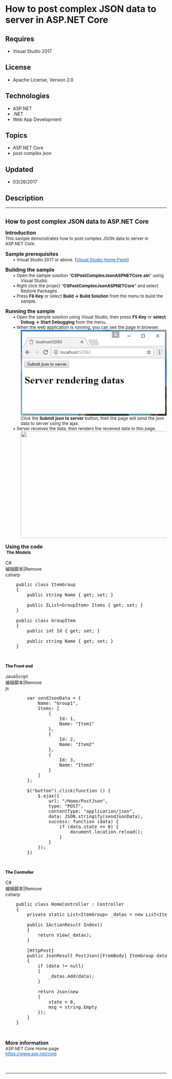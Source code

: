 # How to post complex JSON data to server in ASP.NET Core
## Requires
- Visual Studio 2017
## License
- Apache License, Version 2.0
## Technologies
- ASP.NET
- .NET
- Web App Development
## Topics
- ASP.NET Core
- post complex json
## Updated
- 03/26/2017
## Description

<hr>
<div><a href="http://blogs.msdn.com/b/onecode" style="margin-top:3px"><img src="http://aka.ms/onecodesampletopbanner1" alt="">
</a></div>
<p style="margin-left:0pt; margin-right:0pt; margin-top:0pt; margin-bottom:.0001pt; font-size:10.0pt; direction:ltr; unicode-bidi:normal">
<span style="font-weight:bold; font-size:14pt"><span>H</span><span style="font-weight:bold; font-size:14pt">ow to post complex JSON data to ASP.NET Core</span></span></p>
<p style="margin-left:0pt; margin-right:0pt; margin-top:10pt; margin-bottom:.0001pt; font-size:10.0pt; direction:ltr; unicode-bidi:normal">
<span style="font-weight:bold; font-size:12pt"><span style="font-weight:bold; font-size:12pt">Introduction
</span></span></p>
<p style="margin-left:0pt; margin-right:0pt; margin-top:0pt; margin-bottom:.0001pt; font-size:10.0pt; direction:ltr; unicode-bidi:normal">
<span><span>This sample demonstrates how to post complex JSON data to server in ASP.</span><span>NET</span><span>
</span><span>C</span><span>ore.</span></span></p>
<p style="margin-left:0pt; margin-right:0pt; margin-top:10pt; margin-bottom:.0001pt; font-size:10.0pt; direction:ltr; unicode-bidi:normal">
<span style="font-weight:bold; font-size:12pt"><span style="font-weight:bold; font-size:12pt">Sample prerequisites</span></span></p>
<p style="margin-left:36pt; margin-right:0pt; margin-top:0pt; margin-bottom:.0001pt; font-size:10.0pt; direction:ltr; unicode-bidi:normal; text-indent:-18pt">
<span><span style="font-style:normal; text-decoration:none; font-weight:normal">&bull;&nbsp;</span><span>Visual Studio 2017 or above. [</span><a href="https://www.visualstudio.com/" style="text-decoration:none"><span style="color:#0563c1; text-decoration:underline">Visual
 Studio Home Page</span></a><span>]</span></span></p>
<p style="margin-left:0pt; margin-right:0pt; margin-top:10pt; margin-bottom:.0001pt; font-size:10.0pt; direction:ltr; unicode-bidi:normal">
<span style="font-weight:bold; font-size:12pt"><span style="font-weight:bold; font-size:12pt">Building the sample</span></span></p>
<p style="margin-left:36pt; margin-right:0pt; margin-top:0pt; margin-bottom:.0001pt; font-size:10.0pt; direction:ltr; unicode-bidi:normal; text-indent:-18pt">
<span><span style="font-style:normal; text-decoration:none; font-weight:normal">&bull;&nbsp;</span><span>Open the sample solution &ldquo;</span><span style="font-weight:bold">CSPostComplexJsonASPNETCore.sln</span><span>&rdquo; using Visual Studio.</span></span></p>
<p style="margin-left:36pt; margin-right:0pt; margin-top:0pt; margin-bottom:.0001pt; font-size:10.0pt; direction:ltr; unicode-bidi:normal; text-indent:-18pt">
<span><span style="font-style:normal; text-decoration:none; font-weight:normal">&bull;&nbsp;</span><span>Right click the project &ldquo;</span><span style="font-weight:bold">CSPostComplexJsonASPNETCore</span><span>&rdquo; and select Restore Packages.</span></span></p>
<p style="margin-left:36pt; margin-right:0pt; margin-top:0pt; margin-bottom:.0001pt; font-size:10.0pt; direction:ltr; unicode-bidi:normal; text-indent:-18pt">
<span><span style="font-style:normal; text-decoration:none; font-weight:normal">&bull;&nbsp;</span><span>Press
</span><span style="font-weight:bold">F6 Key</span><span> or select </span><span style="font-weight:bold">Build -&gt; Build Solution</span><span> from the menu to build the sample.</span></span></p>
<p style="margin-left:0pt; margin-right:0pt; margin-top:10pt; margin-bottom:.0001pt; font-size:10.0pt; direction:ltr; unicode-bidi:normal">
<span style="font-weight:bold; font-size:12pt"><span style="font-weight:bold; font-size:12pt">Running the sample</span></span></p>
<p style="margin-left:36pt; margin-right:0pt; margin-top:0pt; margin-bottom:.0001pt; font-size:10.0pt; direction:ltr; unicode-bidi:normal; text-indent:-18pt">
<span><span style="font-style:normal; text-decoration:none; font-weight:normal">&bull;&nbsp;</span><span>Open the sample solution using Visual Studio, then press
</span><span style="font-weight:bold">F5 Key</span><span> or </span><span style="font-weight:bold">select Debug -&gt; Start Debugging</span><span> from the menu.</span></span></p>
<p style="margin-left:36pt; margin-right:0pt; margin-top:0pt; margin-bottom:.0001pt; font-size:10.0pt; direction:ltr; unicode-bidi:normal; text-indent:-18pt">
<span><span style="font-style:normal; text-decoration:none; font-weight:normal">&bull;&nbsp;</span><span>When the web application is running, you can see the page in browser.</span></span></p>
<p style="margin-left:36pt; margin-right:0pt; margin-top:0pt; margin-bottom:.0001pt; font-size:10.0pt; direction:ltr; unicode-bidi:normal">
<span><span><img src="171251-image.png" alt="" width="459" height="267" align="middle">
</span></span></p>
<p style="margin-left:36pt; margin-right:0pt; margin-top:0pt; margin-bottom:.0001pt; font-size:10.0pt; direction:ltr; unicode-bidi:normal">
<span><span>Click the </span><span style="font-weight:bold">Submit json to server</span><span> button, then the page will send the json data to server using the ajax.</span></span></p>
<p style="margin-left:36pt; margin-right:0pt; margin-top:0pt; margin-bottom:.0001pt; font-size:10.0pt; direction:ltr; unicode-bidi:normal; text-indent:-18pt">
<span><span style="font-style:normal; text-decoration:none; font-weight:normal">&bull;&nbsp;</span><span>Server receives the data, then renders the&nbsp;received data to this page.</span></span></p>
<p style="margin-left:36pt; margin-right:0pt; margin-top:0pt; margin-bottom:.0001pt; font-size:10.0pt; direction:ltr; unicode-bidi:normal">
<img id="171255" src="https://i1.code.msdn.s-msft.com/how-to-post-complex-json-d15bb765/image/file/171255/1/image.png" alt="" width="461" height="332"></p>
<p style="margin-left:0pt; margin-right:0pt; margin-top:10pt; margin-bottom:.0001pt; font-size:10.0pt; direction:ltr; unicode-bidi:normal">
<span style="font-weight:bold; font-size:12pt"><span style="font-weight:bold; font-size:12pt">Using the code</span></span></p>
<p style="margin-left:0pt; margin-right:0pt; margin-top:0pt; margin-bottom:.0001pt; font-size:10.0pt; direction:ltr; unicode-bidi:normal">
<span><span style="font-weight:bold">&nbsp;</span><span style="font-weight:bold">The
</span><span style="font-weight:bold">M</span><span style="font-weight:bold">odels</span></span></p>
<p style="margin-left:0pt; margin-right:0pt; margin-top:0pt; margin-bottom:.0001pt; font-size:10.0pt; direction:ltr; unicode-bidi:normal; text-autospace:none">
&nbsp;</p>
<div class="scriptcode">
<div class="pluginEditHolder" pluginCommand="mceScriptCode">
<div class="title"><span>C#</span></div>
<div class="pluginLinkHolder"><span class="pluginEditHolderLink">编辑脚本</span>|<span class="pluginRemoveHolderLink">Remove</span></div>
<span class="hidden">csharp</span>

<div class="preview">
<pre class="csharp">&nbsp;&nbsp;&nbsp;&nbsp;<span class="cs__keyword">public</span>&nbsp;<span class="cs__keyword">class</span>&nbsp;ItemGroup&nbsp;
&nbsp;&nbsp;&nbsp;&nbsp;{&nbsp;
&nbsp;&nbsp;&nbsp;&nbsp;&nbsp;&nbsp;&nbsp;&nbsp;<span class="cs__keyword">public</span>&nbsp;<span class="cs__keyword">string</span>&nbsp;Name&nbsp;{&nbsp;<span class="cs__keyword">get</span>;&nbsp;<span class="cs__keyword">set</span>;&nbsp;}&nbsp;
&nbsp;
&nbsp;&nbsp;&nbsp;&nbsp;&nbsp;&nbsp;&nbsp;&nbsp;<span class="cs__keyword">public</span>&nbsp;IList&lt;GroupItem&gt;&nbsp;Items&nbsp;{&nbsp;<span class="cs__keyword">get</span>;&nbsp;<span class="cs__keyword">set</span>;&nbsp;}&nbsp;
&nbsp;&nbsp;&nbsp;&nbsp;}&nbsp;
&nbsp;
&nbsp;&nbsp;&nbsp;&nbsp;<span class="cs__keyword">public</span>&nbsp;<span class="cs__keyword">class</span>&nbsp;GroupItem&nbsp;
&nbsp;&nbsp;&nbsp;&nbsp;{&nbsp;
&nbsp;&nbsp;&nbsp;&nbsp;&nbsp;&nbsp;&nbsp;&nbsp;<span class="cs__keyword">public</span>&nbsp;<span class="cs__keyword">int</span>&nbsp;Id&nbsp;{&nbsp;<span class="cs__keyword">get</span>;&nbsp;<span class="cs__keyword">set</span>;&nbsp;}&nbsp;
&nbsp;
&nbsp;&nbsp;&nbsp;&nbsp;&nbsp;&nbsp;&nbsp;&nbsp;<span class="cs__keyword">public</span>&nbsp;<span class="cs__keyword">string</span>&nbsp;Name&nbsp;{&nbsp;<span class="cs__keyword">get</span>;&nbsp;<span class="cs__keyword">set</span>;&nbsp;}&nbsp;
&nbsp;&nbsp;&nbsp;&nbsp;}&nbsp;</pre>
</div>
</div>
</div>
<p>&nbsp;</p>
<p style="margin-left:0pt; margin-right:0pt; margin-top:0pt; margin-bottom:.0001pt; font-size:10.0pt; direction:ltr; unicode-bidi:normal">
<span><span style="font-weight:bold; color:#000000; font-size:9.5pt">The Front end</span></span></p>
<p style="margin-left:0pt; margin-right:0pt; margin-top:0pt; margin-bottom:.0001pt; font-size:10.0pt; direction:ltr; unicode-bidi:normal; text-autospace:none">
&nbsp;</p>
<div class="scriptcode">
<div class="pluginEditHolder" pluginCommand="mceScriptCode">
<div class="title"><span>JavaScript</span></div>
<div class="pluginLinkHolder"><span class="pluginEditHolderLink">编辑脚本</span>|<span class="pluginRemoveHolderLink">Remove</span></div>
<span class="hidden">js</span>

<div class="preview">
<pre class="js">&nbsp;&nbsp;&nbsp;&nbsp;&nbsp;&nbsp;&nbsp;&nbsp;<span class="js__statement">var</span>&nbsp;sendJsonData&nbsp;=&nbsp;<span class="js__brace">{</span>&nbsp;
&nbsp;&nbsp;&nbsp;&nbsp;&nbsp;&nbsp;&nbsp;&nbsp;&nbsp;&nbsp;&nbsp;&nbsp;Name:&nbsp;<span class="js__string">&quot;Group1&quot;</span>,&nbsp;
&nbsp;&nbsp;&nbsp;&nbsp;&nbsp;&nbsp;&nbsp;&nbsp;&nbsp;&nbsp;&nbsp;&nbsp;Items:&nbsp;[&nbsp;
&nbsp;&nbsp;&nbsp;&nbsp;&nbsp;&nbsp;&nbsp;&nbsp;&nbsp;&nbsp;&nbsp;&nbsp;&nbsp;&nbsp;&nbsp;&nbsp;<span class="js__brace">{</span>&nbsp;
&nbsp;&nbsp;&nbsp;&nbsp;&nbsp;&nbsp;&nbsp;&nbsp;&nbsp;&nbsp;&nbsp;&nbsp;&nbsp;&nbsp;&nbsp;&nbsp;&nbsp;&nbsp;&nbsp;&nbsp;Id:&nbsp;<span class="js__num">1</span>,&nbsp;
&nbsp;&nbsp;&nbsp;&nbsp;&nbsp;&nbsp;&nbsp;&nbsp;&nbsp;&nbsp;&nbsp;&nbsp;&nbsp;&nbsp;&nbsp;&nbsp;&nbsp;&nbsp;&nbsp;&nbsp;Name:&nbsp;<span class="js__string">&quot;Item1&quot;</span>&nbsp;
&nbsp;&nbsp;&nbsp;&nbsp;&nbsp;&nbsp;&nbsp;&nbsp;&nbsp;&nbsp;&nbsp;&nbsp;&nbsp;&nbsp;&nbsp;&nbsp;<span class="js__brace">}</span>,&nbsp;
&nbsp;&nbsp;&nbsp;&nbsp;&nbsp;&nbsp;&nbsp;&nbsp;&nbsp;&nbsp;&nbsp;&nbsp;&nbsp;&nbsp;&nbsp;&nbsp;<span class="js__brace">{</span>&nbsp;
&nbsp;&nbsp;&nbsp;&nbsp;&nbsp;&nbsp;&nbsp;&nbsp;&nbsp;&nbsp;&nbsp;&nbsp;&nbsp;&nbsp;&nbsp;&nbsp;&nbsp;&nbsp;&nbsp;&nbsp;Id:&nbsp;<span class="js__num">2</span>,&nbsp;
&nbsp;&nbsp;&nbsp;&nbsp;&nbsp;&nbsp;&nbsp;&nbsp;&nbsp;&nbsp;&nbsp;&nbsp;&nbsp;&nbsp;&nbsp;&nbsp;&nbsp;&nbsp;&nbsp;&nbsp;Name:&nbsp;<span class="js__string">&quot;Item2&quot;</span>&nbsp;
&nbsp;&nbsp;&nbsp;&nbsp;&nbsp;&nbsp;&nbsp;&nbsp;&nbsp;&nbsp;&nbsp;&nbsp;&nbsp;&nbsp;&nbsp;&nbsp;<span class="js__brace">}</span>,&nbsp;
&nbsp;&nbsp;&nbsp;&nbsp;&nbsp;&nbsp;&nbsp;&nbsp;&nbsp;&nbsp;&nbsp;&nbsp;&nbsp;&nbsp;&nbsp;&nbsp;<span class="js__brace">{</span>&nbsp;
&nbsp;&nbsp;&nbsp;&nbsp;&nbsp;&nbsp;&nbsp;&nbsp;&nbsp;&nbsp;&nbsp;&nbsp;&nbsp;&nbsp;&nbsp;&nbsp;&nbsp;&nbsp;&nbsp;&nbsp;Id:&nbsp;<span class="js__num">3</span>,&nbsp;
&nbsp;&nbsp;&nbsp;&nbsp;&nbsp;&nbsp;&nbsp;&nbsp;&nbsp;&nbsp;&nbsp;&nbsp;&nbsp;&nbsp;&nbsp;&nbsp;&nbsp;&nbsp;&nbsp;&nbsp;Name:&nbsp;<span class="js__string">&quot;Item3&quot;</span>&nbsp;
&nbsp;&nbsp;&nbsp;&nbsp;&nbsp;&nbsp;&nbsp;&nbsp;&nbsp;&nbsp;&nbsp;&nbsp;&nbsp;&nbsp;&nbsp;&nbsp;<span class="js__brace">}</span>&nbsp;
&nbsp;&nbsp;&nbsp;&nbsp;&nbsp;&nbsp;&nbsp;&nbsp;&nbsp;&nbsp;&nbsp;&nbsp;]&nbsp;
&nbsp;&nbsp;&nbsp;&nbsp;&nbsp;&nbsp;&nbsp;&nbsp;<span class="js__brace">}</span>;&nbsp;
&nbsp;
&nbsp;&nbsp;&nbsp;&nbsp;&nbsp;&nbsp;&nbsp;&nbsp;$(<span class="js__string">&quot;button&quot;</span>).click(<span class="js__operator">function</span>&nbsp;()&nbsp;<span class="js__brace">{</span>&nbsp;
&nbsp;&nbsp;&nbsp;&nbsp;&nbsp;&nbsp;&nbsp;&nbsp;&nbsp;&nbsp;&nbsp;&nbsp;$.ajax(<span class="js__brace">{</span>&nbsp;
&nbsp;&nbsp;&nbsp;&nbsp;&nbsp;&nbsp;&nbsp;&nbsp;&nbsp;&nbsp;&nbsp;&nbsp;&nbsp;&nbsp;&nbsp;&nbsp;url:&nbsp;<span class="js__string">&quot;/Home/PostJson&quot;</span>,&nbsp;
&nbsp;&nbsp;&nbsp;&nbsp;&nbsp;&nbsp;&nbsp;&nbsp;&nbsp;&nbsp;&nbsp;&nbsp;&nbsp;&nbsp;&nbsp;&nbsp;type:&nbsp;<span class="js__string">&quot;POST&quot;</span>,&nbsp;
&nbsp;&nbsp;&nbsp;&nbsp;&nbsp;&nbsp;&nbsp;&nbsp;&nbsp;&nbsp;&nbsp;&nbsp;&nbsp;&nbsp;&nbsp;&nbsp;contentType:&nbsp;<span class="js__string">&quot;application/json&quot;</span>,&nbsp;
&nbsp;&nbsp;&nbsp;&nbsp;&nbsp;&nbsp;&nbsp;&nbsp;&nbsp;&nbsp;&nbsp;&nbsp;&nbsp;&nbsp;&nbsp;&nbsp;data:&nbsp;JSON.stringify(sendJsonData),&nbsp;
&nbsp;&nbsp;&nbsp;&nbsp;&nbsp;&nbsp;&nbsp;&nbsp;&nbsp;&nbsp;&nbsp;&nbsp;&nbsp;&nbsp;&nbsp;&nbsp;success:&nbsp;<span class="js__operator">function</span>&nbsp;(data)&nbsp;<span class="js__brace">{</span>&nbsp;
&nbsp;&nbsp;&nbsp;&nbsp;&nbsp;&nbsp;&nbsp;&nbsp;&nbsp;&nbsp;&nbsp;&nbsp;&nbsp;&nbsp;&nbsp;&nbsp;&nbsp;&nbsp;&nbsp;&nbsp;<span class="js__statement">if</span>&nbsp;(data.state&nbsp;==&nbsp;<span class="js__num">0</span>)&nbsp;<span class="js__brace">{</span>&nbsp;
&nbsp;&nbsp;&nbsp;&nbsp;&nbsp;&nbsp;&nbsp;&nbsp;&nbsp;&nbsp;&nbsp;&nbsp;&nbsp;&nbsp;&nbsp;&nbsp;&nbsp;&nbsp;&nbsp;&nbsp;&nbsp;&nbsp;&nbsp;&nbsp;document.location.reload();&nbsp;
&nbsp;&nbsp;&nbsp;&nbsp;&nbsp;&nbsp;&nbsp;&nbsp;&nbsp;&nbsp;&nbsp;&nbsp;&nbsp;&nbsp;&nbsp;&nbsp;&nbsp;&nbsp;&nbsp;&nbsp;<span class="js__brace">}</span>&nbsp;
&nbsp;&nbsp;&nbsp;&nbsp;&nbsp;&nbsp;&nbsp;&nbsp;&nbsp;&nbsp;&nbsp;&nbsp;&nbsp;&nbsp;&nbsp;&nbsp;<span class="js__brace">}</span>&nbsp;
&nbsp;&nbsp;&nbsp;&nbsp;&nbsp;&nbsp;&nbsp;&nbsp;&nbsp;&nbsp;&nbsp;&nbsp;<span class="js__brace">}</span>);&nbsp;
&nbsp;&nbsp;&nbsp;&nbsp;&nbsp;&nbsp;&nbsp;&nbsp;<span class="js__brace">}</span>)&nbsp;</pre>
</div>
</div>
</div>
<p>&nbsp;</p>
<p style="margin-left:0pt; margin-right:0pt; margin-top:0pt; margin-bottom:.0001pt; font-size:10.0pt; direction:ltr; unicode-bidi:normal">
<span><span style="font-weight:bold; color:#000000; font-size:9.5pt">The</span><span style="font-weight:bold; color:#000000; font-size:9.5pt"> Controller</span></span></p>
<p style="margin-left:0pt; margin-right:0pt; margin-top:0pt; margin-bottom:.0001pt; font-size:10.0pt; direction:ltr; unicode-bidi:normal; text-autospace:none">
&nbsp;</p>
<div class="scriptcode">
<div class="pluginEditHolder" pluginCommand="mceScriptCode">
<div class="title"><span>C#</span></div>
<div class="pluginLinkHolder"><span class="pluginEditHolderLink">编辑脚本</span>|<span class="pluginRemoveHolderLink">Remove</span></div>
<span class="hidden">csharp</span>

<div class="preview">
<pre class="csharp">&nbsp;&nbsp;&nbsp;&nbsp;<span class="cs__keyword">public</span>&nbsp;<span class="cs__keyword">class</span>&nbsp;HomeController&nbsp;:&nbsp;Controller&nbsp;
&nbsp;&nbsp;&nbsp;&nbsp;{&nbsp;
&nbsp;&nbsp;&nbsp;&nbsp;&nbsp;&nbsp;&nbsp;&nbsp;<span class="cs__keyword">private</span>&nbsp;<span class="cs__keyword">static</span>&nbsp;List&lt;ItemGroup&gt;&nbsp;_datas&nbsp;=&nbsp;<span class="cs__keyword">new</span>&nbsp;List&lt;ItemGroup&gt;();&nbsp;
&nbsp;
&nbsp;&nbsp;&nbsp;&nbsp;&nbsp;&nbsp;&nbsp;&nbsp;<span class="cs__keyword">public</span>&nbsp;IActionResult&nbsp;Index()&nbsp;
&nbsp;&nbsp;&nbsp;&nbsp;&nbsp;&nbsp;&nbsp;&nbsp;{&nbsp;
&nbsp;&nbsp;&nbsp;&nbsp;&nbsp;&nbsp;&nbsp;&nbsp;&nbsp;&nbsp;&nbsp;&nbsp;<span class="cs__keyword">return</span>&nbsp;View(_datas);&nbsp;
&nbsp;&nbsp;&nbsp;&nbsp;&nbsp;&nbsp;&nbsp;&nbsp;}&nbsp;
&nbsp;
&nbsp;&nbsp;&nbsp;&nbsp;&nbsp;&nbsp;&nbsp;&nbsp;[HttpPost]&nbsp;
&nbsp;&nbsp;&nbsp;&nbsp;&nbsp;&nbsp;&nbsp;&nbsp;<span class="cs__keyword">public</span>&nbsp;JsonResult&nbsp;PostJson([FromBody]&nbsp;ItemGroup&nbsp;data)&nbsp;
&nbsp;&nbsp;&nbsp;&nbsp;&nbsp;&nbsp;&nbsp;&nbsp;{&nbsp;
&nbsp;&nbsp;&nbsp;&nbsp;&nbsp;&nbsp;&nbsp;&nbsp;&nbsp;&nbsp;&nbsp;&nbsp;<span class="cs__keyword">if</span>&nbsp;(data&nbsp;!=&nbsp;<span class="cs__keyword">null</span>)&nbsp;
&nbsp;&nbsp;&nbsp;&nbsp;&nbsp;&nbsp;&nbsp;&nbsp;&nbsp;&nbsp;&nbsp;&nbsp;{&nbsp;
&nbsp;&nbsp;&nbsp;&nbsp;&nbsp;&nbsp;&nbsp;&nbsp;&nbsp;&nbsp;&nbsp;&nbsp;&nbsp;&nbsp;&nbsp;&nbsp;_datas.Add(data);&nbsp;
&nbsp;&nbsp;&nbsp;&nbsp;&nbsp;&nbsp;&nbsp;&nbsp;&nbsp;&nbsp;&nbsp;&nbsp;}&nbsp;
&nbsp;
&nbsp;&nbsp;&nbsp;&nbsp;&nbsp;&nbsp;&nbsp;&nbsp;&nbsp;&nbsp;&nbsp;&nbsp;<span class="cs__keyword">return</span>&nbsp;Json(<span class="cs__keyword">new</span>&nbsp;
&nbsp;&nbsp;&nbsp;&nbsp;&nbsp;&nbsp;&nbsp;&nbsp;&nbsp;&nbsp;&nbsp;&nbsp;{&nbsp;
&nbsp;&nbsp;&nbsp;&nbsp;&nbsp;&nbsp;&nbsp;&nbsp;&nbsp;&nbsp;&nbsp;&nbsp;&nbsp;&nbsp;&nbsp;&nbsp;state&nbsp;=&nbsp;<span class="cs__number">0</span>,&nbsp;
&nbsp;&nbsp;&nbsp;&nbsp;&nbsp;&nbsp;&nbsp;&nbsp;&nbsp;&nbsp;&nbsp;&nbsp;&nbsp;&nbsp;&nbsp;&nbsp;msg&nbsp;=&nbsp;<span class="cs__keyword">string</span>.Empty&nbsp;
&nbsp;&nbsp;&nbsp;&nbsp;&nbsp;&nbsp;&nbsp;&nbsp;&nbsp;&nbsp;&nbsp;&nbsp;});&nbsp;
&nbsp;&nbsp;&nbsp;&nbsp;&nbsp;&nbsp;&nbsp;&nbsp;}&nbsp;
&nbsp;&nbsp;&nbsp;&nbsp;}&nbsp;</pre>
</div>
</div>
</div>
<p>&nbsp;</p>
<p style="margin-left:0pt; margin-right:0pt; margin-top:10pt; margin-bottom:.0001pt; font-size:10.0pt; direction:ltr; unicode-bidi:normal">
<span style="font-weight:bold; font-size:12pt"><span style="font-weight:bold; font-size:12pt">More information</span></span></p>
<p style="margin-left:0pt; margin-right:0pt; margin-top:0pt; margin-bottom:.0001pt; font-size:10.0pt; direction:ltr; unicode-bidi:normal">
<span><span>ASP.NET Core Home page</span></span></p>
<p style="margin-left:0pt; margin-right:0pt; margin-top:0pt; margin-bottom:.0001pt; font-size:10.0pt; direction:ltr; unicode-bidi:normal">
<span><a href="https://www.asp.net/core" style="text-decoration:none"><span style="color:#0563c1; text-decoration:underline">https://www.asp.net/core</span></a><span>
</span></span></p>
<p style="margin-left:0pt; margin-right:0pt; margin-top:0pt; margin-bottom:.0001pt; font-size:10.0pt; direction:ltr; unicode-bidi:normal">
<span>&nbsp;</span></p>
<p style="margin-left:0pt; margin-right:0pt; margin-top:0pt; margin-bottom:.0001pt; font-size:10.0pt; direction:ltr; unicode-bidi:normal">
<span><a name="_GoBack"></a></span></p>
<p style="line-height:0.6pt; color:white">Microsoft All-In-One Code Framework is a free, centralized code sample library driven by developers' real-world pains and needs. The goal is to provide customer-driven code samples for all Microsoft development technologies,
 and reduce developers' efforts in solving typical programming tasks. Our team listens to developers&rsquo; pains in the MSDN forums, social media and various DEV communities. We write code samples based on developers&rsquo; frequently asked programming tasks,
 and allow developers to download them with a short sample publishing cycle. Additionally, we offer a free code sample request service. It is a proactive way for our developer community to obtain code samples directly from Microsoft.</p>
<hr>
<div><a href="http://go.microsoft.com/?linkid=9759640" style="margin-top:3px"><img src="http://bit.ly/onecodelogo" alt="">
</a></div>
